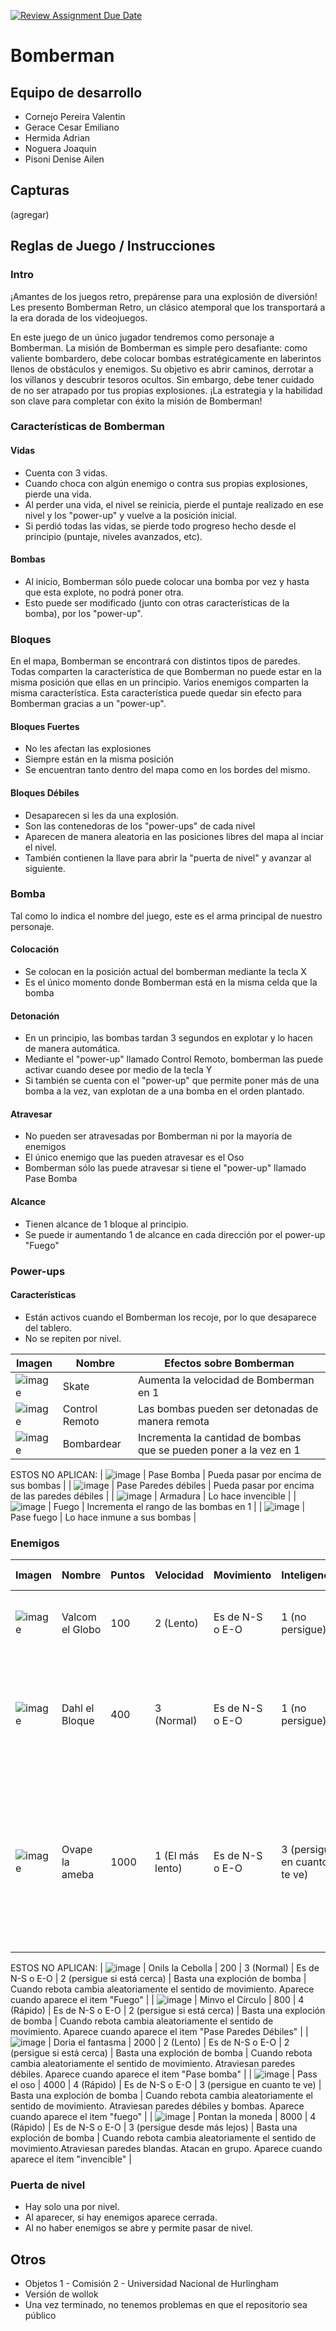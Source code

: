 [![Review Assignment Due Date](https://classroom.github.com/assets/deadline-readme-button-24ddc0f5d75046c5622901739e7c5dd533143b0c8e959d652212380cedb1ea36.svg)](https://classroom.github.com/a/qO1I4X2W)
# Bomberman

## Equipo de desarrollo

- Cornejo Pereira Valentin
- Gerace Cesar Emiliano
- Hermida Adrian
- Noguera Joaquin
- Pisoni Denise Ailen

## Capturas

(agregar)

## Reglas de Juego / Instrucciones

### Intro

¡Amantes de los juegos retro, prepárense para una explosión de diversión! Les presento Bomberman Retro, un clásico atemporal que los transportará a la era dorada de los videojuegos.

En este juego de un único jugador tendremos como personaje a Bomberman. La misión de Bomberman es simple pero desafiante: como valiente bombardero, debe colocar bombas estratégicamente en laberintos llenos de obstáculos y enemigos. Su objetivo es abrir caminos, derrotar a los villanos y descubrir tesoros ocultos. Sin embargo, debe tener cuidado de no ser atrapado por tus propias explosiones. ¡La estrategia y la habilidad son clave para completar con éxito la misión de Bomberman!

### Características de Bomberman

#### Vidas
- Cuenta con 3 vidas. 
- Cuando choca con algún enemigo o contra sus propias explosiones, pierde una vida. 
- Al perder una vida, el nivel se reinicia, pierde el puntaje realizado en ese nivel y los "power-up" y vuelve a la posición inicial. 
- Si perdió todas las vidas, se pierde todo progreso hecho desde el principio (puntaje, niveles avanzados, etc). 

#### Bombas
- Al inicio, Bomberman sólo puede colocar una bomba por vez y hasta que esta explote, no podrá poner otra.
- Esto puede ser modificado (junto con otras características de la bomba), por los "power-up".

### Bloques
En el mapa, Bomberman se encontrará con distintos tipos de paredes. Todas comparten la característica de que Bomberman no puede estar en la misma posición que ellas en un principio. Varios enemigos comparten la misma característica. Esta característica puede quedar sin efecto para Bomberman gracias a un "power-up".

#### Bloques Fuertes
- No les afectan las explosiones
- Siempre están en la misma posición
- Se encuentran tanto dentro del mapa como en los bordes del mismo.

#### Bloques Débiles
- Desaparecen si les da una explosión.
- Son las contenedoras de los "power-ups" de cada nivel 
- Aparecen de manera aleatoria en las posiciones libres del mapa al inciar el nivel.
- También contienen la llave para abrir la "puerta de nivel" y avanzar al siguiente.

### Bomba
Tal como lo indica el nombre del juego, este es el arma principal de nuestro personaje.

#### Colocación
- Se colocan en la posición actual del bomberman mediante la tecla X
- Es el único momento donde Bomberman está en la misma celda que la bomba

#### Detonación
- En un principio, las bombas tardan 3 segundos en explotar y lo hacen de manera automática.
- Mediante el "power-up" llamado Control Remoto, bomberman las puede activar cuando desee por medio de la tecla Y
- Si también se cuenta con el "power-up" que permite poner más de una bomba a la vez, van explotan de a una bomba en el orden plantado.

#### Atravesar
- No pueden ser atravesadas por Bomberman ni por la mayoría de enemigos
- El único enemigo que las pueden atravesar es el Oso 
- Bomberman sólo las puede atravesar si tiene el "power-up" llamado Pase Bomba

#### Alcance
- Tienen alcance de 1 bloque al principio.
- Se puede ir aumentando 1 de alcance en cada dirección por el power-up "Fuego"

### Power-ups

#### Características
- Están activos cuando el Bomberman los recoje, por lo que desaparece del tablero.
- No se repiten por nivel.

| Imagen | Nombre | Efectos sobre Bomberman |
|-----------|-----------|-----------|
| ![image](https://github.com/obj1-unahur-2023s1/tpgame-objetos-de-noche/assets/111536876/1c7fc7c3-628c-4b95-8eda-77aa91e974f4)   | Skate  | Aumenta la velocidad de Bomberman en 1  |
| ![image](https://github.com/obj1-unahur-2023s1/tpgame-objetos-de-noche/assets/111536876/4535da56-7b79-462b-a854-4f79bbadbc71) | Control Remoto | Las bombas pueden ser detonadas de manera remota |
| ![image](https://github.com/obj1-unahur-2023s1/tpgame-objetos-de-noche/assets/111536876/f00e9a73-6c28-42da-a6f5-e6e393abb46e)  | Bombardear | Incrementa la cantidad de bombas que se pueden poner a la vez en 1 |

ESTOS NO APLICAN:
| ![image](https://github.com/obj1-unahur-2023s1/tpgame-objetos-de-noche/assets/111536876/9ee8b94b-4908-418b-ae5d-c521dbf4483a)   | Pase Bomba | Pueda pasar por encima de sus bombas  |
| ![image](https://github.com/obj1-unahur-2023s1/tpgame-objetos-de-noche/assets/111536876/e79cc568-1393-4598-904e-44ef72c8967e)  | Pase Paredes débiles | Pueda pasar por encima de las paredes débiles |
| ![image](https://github.com/obj1-unahur-2023s1/tpgame-objetos-de-noche/assets/111536876/be1327e2-cc46-4211-845c-2854c0626d3e)  | Armadura | Lo hace invencible |
| ![image](https://github.com/obj1-unahur-2023s1/tpgame-objetos-de-noche/assets/111536876/1949d0db-95d0-4fd8-993b-ab729e724264)   | Fuego | Incrementa el rango de las bombas en 1 |
| ![image](https://github.com/obj1-unahur-2023s1/tpgame-objetos-de-noche/assets/111536876/18ada76b-af3b-4158-a66c-c802cf3cfd02)  | Pase fuego | Lo hace inmune a sus bombas |

### Enemigos

| Imagen | Nombre | Puntos | Velocidad | Movimiento | Inteligencia | Cómo eliminarlo | Características extra |
|-----------|-----------|-----------|-----------|-----------|-----------|-----------|-----------|
| ![image](https://github.com/obj1-unahur-2023s1/tpgame-objetos-de-noche/assets/111536876/c8da1438-5808-4efb-9cc5-1532f108a104)   | Valcom el Globo  | 100 | 2 (Lento) | Es de N-S o E-O | 1 (no persigue) | Basta una exploción de bomba | Cuando rebota cambia aleatoriamente el sentido de movimiento. |
| ![image](https://github.com/obj1-unahur-2023s1/tpgame-objetos-de-noche/assets/111536876/9f9e3d8e-41ad-4c5b-9f97-9424b7c410ea)   | Dahl el Bloque  | 400  | 3 (Normal) | Es de N-S o E-O | 1 (no persigue) |  Basta una exploción de bomba | Cuando rebota cambia aleatoriamente el sentido de movimiento. Aparece cuando aparece el item "Skate" |
| ![image](https://github.com/obj1-unahur-2023s1/tpgame-objetos-de-noche/assets/111536876/3bbb6088-50ca-44c0-aa71-e89c5a324d6d)   | Ovape la ameba  | 1000  | 1 (El más lento) | Es de N-S o E-O | 3 (persigue en cuanto te ve) | Basta una exploción de bomba | Cuando rebota cambia aleatoriamente el sentido de movimiento. Atraviesan paredes débiles y bombas. Aparece cuando aparece el item "control remoto" |

ESTOS NO APLICAN:
| ![image](https://github.com/obj1-unahur-2023s1/tpgame-objetos-de-noche/assets/111536876/20c2b2ee-7e52-47f7-96ff-400342c3ec93)  | Onils la Cebolla  | 200  | 3 (Normal) | Es de N-S o E-O | 2 (persigue si está cerca)  | Basta una exploción de bomba |  Cuando rebota cambia aleatoriamente el sentido de movimiento. Aparece cuando aparece el item "Fuego" |
| ![image](https://github.com/obj1-unahur-2023s1/tpgame-objetos-de-noche/assets/111536876/ee62271b-756a-46e7-ae0e-0d44d43513a2)  | Minvo el Círculo  | 800  | 4 (Rápido) | Es de N-S o E-O | 2 (persigue si está cerca) | Basta una exploción de bomba |  Cuando rebota cambia aleatoriamente el sentido de movimiento. Aparece cuando aparece el item "Pase Paredes Débiles" |
| ![image](https://github.com/obj1-unahur-2023s1/tpgame-objetos-de-noche/assets/111536876/c8da1438-5808-4efb-9cc5-1532f108a104)   | Doria el fantasma  | 2000  | 2 (Lento) | Es de N-S o E-O | 2 (persigue si está cerca) | Basta una exploción de bomba | Cuando rebota cambia aleatoriamente el sentido de movimiento. Atraviesan paredes débiles. Aparece cuando aparece el item "Pase bomba" |
| ![image](https://github.com/obj1-unahur-2023s1/tpgame-objetos-de-noche/assets/111536876/c0115e83-5a90-48b3-8276-3deb22e47986)   | Pass el oso  | 4000  | 4 (Rápido) | Es de N-S o E-O | 3 (persigue en cuanto te ve) | Basta una exploción de bomba | Cuando rebota cambia aleatoriamente el sentido de movimiento. Atraviesan paredes débiles y bombas. Aparece cuando aparece el item "fuego" |
| ![image](https://github.com/obj1-unahur-2023s1/tpgame-objetos-de-noche/assets/111536876/c8da1438-5808-4efb-9cc5-1532f108a104)   | Pontan la moneda  | 8000  | 4 (Rápido) | Es de N-S o E-O | 3 (persigue desde más lejos) | Basta una exploción de bomba | Cuando rebota cambia aleatoriamente el sentido de movimiento.Atraviesan paredes blandas. Atacan en grupo. Aparece cuando aparece el item "invencible" |

### Puerta de nivel
- Hay solo una por nivel.
- Al aparecer, si hay enemigos aparece cerrada.
- Al no haber enemigos se abre y permite pasar de nivel.

## Otros

- Objetos 1 - Comisión 2 - Universidad Nacional de Hurlingham
- Versión de wollok
- Una vez terminado, no tenemos problemas en que el repositorio sea público
